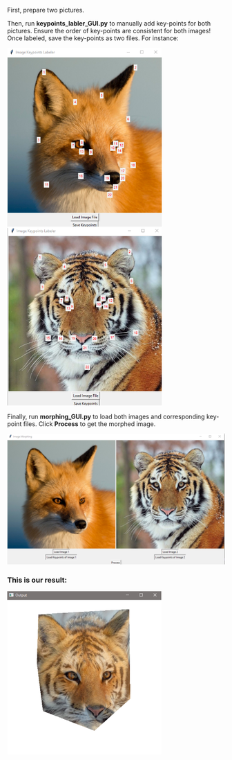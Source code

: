 First, prepare two pictures.

Then, run **keypoints_labler_GUI.py** to manually add key-points for both pictures. Ensure the order of key-points are consistent for both images! Once labeled, save the key-points as two files. For instance:

<img src="./_README_/Capture.PNG" style="zoom:70%;" />

<img src="./_README_/Capture2.PNG" style="zoom:70%;" />



Finally, run **morphing_GUI.py** to load both images and corresponding key-point files. Click **Process** to get the morphed image.

<img src="./_README_/Capture3.PNG" style="zoom:70%;" />



### This is our result:

<img src="./_README_/Capture4.PNG" style="zoom:70%;" />